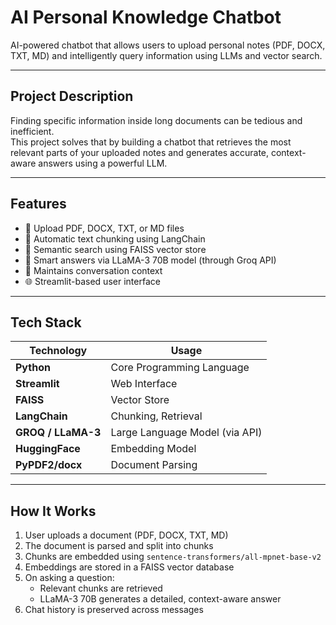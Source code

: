 # AI Personal Knowledge Chatbot 

AI-powered chatbot that allows users to upload personal notes (PDF, DOCX, TXT, MD) and intelligently query information using LLMs and vector search.

---

## Project Description

Finding specific information inside long documents can be tedious and inefficient.  
This project solves that by building a chatbot that retrieves the most relevant parts of your uploaded notes and generates accurate, context-aware answers using a powerful LLM.

---

## Features

- 📄 Upload PDF, DOCX, TXT, or MD files
- 🧩 Automatic text chunking using LangChain
- 🧠 Semantic search using FAISS vector store
- 💬 Smart answers via LLaMA-3 70B model (through Groq API)
- 🔁 Maintains conversation context
- 🌐 Streamlit-based user interface

---

## Tech Stack

| Technology        | Usage                          |
|-------------------|--------------------------------|
| **Python**        | Core Programming Language      |
| **Streamlit**     | Web Interface                  |
| **FAISS**         | Vector Store                   |
| **LangChain**     | Chunking, Retrieval            |
| **GROQ / LLaMA-3**| Large Language Model (via API) |
| **HuggingFace**   | Embedding Model                |
| **PyPDF2/docx**   | Document Parsing               |

---

## How It Works

1. User uploads a document (PDF, DOCX, TXT, MD)
2. The document is parsed and split into chunks
3. Chunks are embedded using `sentence-transformers/all-mpnet-base-v2`
4. Embeddings are stored in a FAISS vector database
5. On asking a question:
    - Relevant chunks are retrieved
    - LLaMA-3 70B generates a detailed, context-aware answer
6. Chat history is preserved across messages

